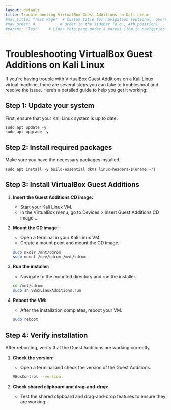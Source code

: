 ```yaml
---
layout: default
title: Troubleshooting VirtualBox Guest Additions on Kali Linux
#nav_title: "Test Page"  # Custom title for navigation (optional, overrides 'title')
#nav_order: 4           # Order in the sidebar (e.g., 4th position)
#parent: "Test"    # Links this page under a parent item in navigation
---
```


# Troubleshooting VirtualBox Guest Additions on Kali Linux

If you're having trouble with VirtualBox Guest Additions on a Kali Linux virtual machine, there are several steps you can take to troubleshoot and resolve the issue. Here’s a detailed guide to help you get it working:

## Step 1: Update your system

First, ensure that your Kali Linux system is up to date.

    sudo apt update -y
    sudo apt upgrade -y

## Step 2: Install required packages

Make sure you have the necessary packages installed.

    sudo apt install -y build-essential dkms linux-headers-$(uname -r)

## Step 3: Install VirtualBox Guest Additions

1. **Insert the Guest Additions CD image:**
   - Start your Kali Linux VM.
   - In the VirtualBox menu, go to Devices > Insert Guest Additions CD image....

2. **Mount the CD image:**
   - Open a terminal in your Kali Linux VM.
   - Create a mount point and mount the CD image.

    ```bash
    sudo mkdir /mnt/cdrom
    sudo mount /dev/cdrom /mnt/cdrom
    ```

3. **Run the installer:**
   - Navigate to the mounted directory and run the installer.

    ```bash
    cd /mnt/cdrom
    sudo sh VBoxLinuxAdditions.run
    ```

4. **Reboot the VM:**
   - After the installation completes, reboot your VM.

    ```bash
    sudo reboot
    ```

## Step 4: Verify installation

After rebooting, verify that the Guest Additions are working correctly.

1. **Check the version:**
   - Open a terminal and check the version of the Guest Additions.

    ```bash
    VBoxControl --version
    ```

2. **Check shared clipboard and drag-and-drop:**
   - Test the shared clipboard and drag-and-drop features to ensure they are working.
